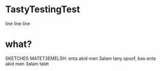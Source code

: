 # TastyTestingTest
line
line
line

# what?
SKETCHES MATET3EMELSH: enta akid men 3alam tany spoof, bas enta akid men 3alam talet
